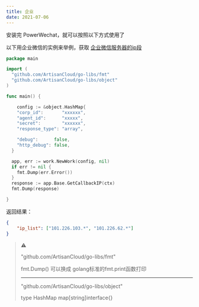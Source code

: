 ```yaml
---
title: 企业
date: 2021-07-06
---
```


安装完 PowerWechat，就可以按照以下方式使用了

以下用企业微信的实例来举例，获取 [企业微信服务器的ip段](https://open.work.weixin.qq.com/api/doc/90000/90135/90930)

```go
package main

import (
  "github.com/ArtisanCloud/go-libs/fmt"
  "github.com/ArtisanCloud/go-libs/object"
)

func main() {

    config := &object.HashMap{
    "corp_id":       "xxxxxx",
    "agent_id":      "xxxxx",
    "secret":        "xxxxxx",
    "response_type": "array",

    "debug":      false,
    "http_debug": false,
  }

  app, err := work.NewWork(config, nil)
  if err != nil {
    fmt.Dump(err.Error())
  }
  response := app.Base.GetCallbackIP(ctx)
  fmt.Dump(response)

}
```

返回结果：
```json
{
    "ip_list": ["101.226.103.*", "101.226.62.*"]
}
```



> ⚠️ 
> 
> "github.com/ArtisanCloud/go-libs/fmt"
>
> fmt.Dump() 可以换成 golang标准的fmt.print函数打印
> 
>  ---
> 
> "github.com/ArtisanCloud/go-libs/object"
>
> type HashMap map[string]interface{}
